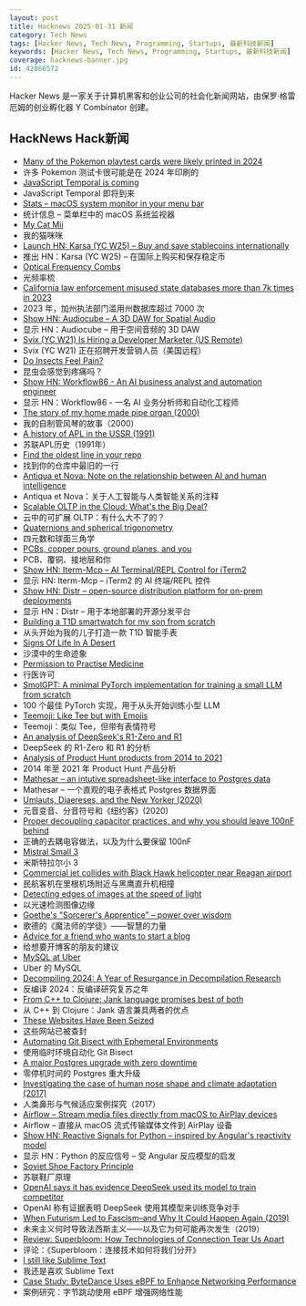```yaml
---
layout: post
title: Hacknews 2025-01-31 新闻
category: Tech News
tags: [Hacker News, Tech News, Programming, Startups, 最新科技新闻]
keywords: [Hacker News, Tech News, Programming, Startups, 最新科技新闻]
coverage: hacknews-banner.jpg
id: 42866572
---
```


Hacker News 是一家关于计算机黑客和创业公司的社会化新闻网站，由保罗·格雷厄姆的创业孵化器 Y Combinator 创建。

## HackNews Hack新闻

- [Many of the Pokemon playtest cards were likely printed in 2024](https://www.elitefourum.com/t/many-of-the-pokemon-playtest-cards-were-likely-printed-in-2024/52421)
- 许多 Pokemon 测试卡很可能是在 2024 年印刷的
- [JavaScript Temporal is coming](https://developer.mozilla.org/en-US/blog/javascript-temporal-is-coming/)
- JavaScript Temporal 即将到来
- [Stats – macOS system monitor in your menu bar](https://github.com/exelban/stats)
- 统计信息 – 菜单栏中的 macOS 系统监视器
- [My Cat Mii](https://www.theparisreview.org/blog/2025/01/20/my-cat-mii/)
- 我的猫咪咪
- [Launch HN: Karsa (YC W25) – Buy and save stablecoins internationally]()
- 推出 HN：Karsa (YC W25) – 在国际上购买和保存稳定币
- [Optical Frequency Combs](https://www.nist.gov/topics/physics/optical-frequency-combs)
- 光频率梳
- [California law enforcement misused state databases more than 7k times in 2023](https://www.eff.org/deeplinks/2025/01/california-police-misused-state-databases-more-7000-times-2023)
- 2023 年，加州执法部门滥用州数据库超过 7000 次
- [Show HN: Audiocube – A 3D DAW for Spatial Audio](https://www.audiocube.app)
- 显示 HN：Audiocube – 用于空间音频的 3D DAW
- [Svix (YC W21) Is Hiring a Developer Marketer (US Remote)](https://www.svix.com/careers/)
- Svix (YC W21) 正在招聘开发营销人员（美国远程）
- [Do Insects Feel Pain?](https://www.newyorker.com/culture/annals-of-inquiry/do-insects-feel-pain)
- 昆虫会感觉到疼痛吗？
- [Show HN: Workflow86 - An AI business analyst and automation engineer](https://www.workflow86.com/)
- 显示 HN：Workflow86 - 一名 AI 业务分析师和自动化工程师
- [The story of my home made pipe organ (2000)](https://www.sentex.ca/~mwandel/organ/organ.html)
- 我的自制管风琴的故事（2000）
- [A history of APL in the USSR (1991)](https://dl.acm.org/doi/10.1145/130647.130656)
- 苏联APL历史（1991年）
- [Find the oldest line in your repo](https://milofultz.com/2025-01-26-find-the-oldest-line-in-your-repo.html)
- 找到你的仓库中最旧的一行
- [Antiqua et Nova: Note on the relationship between AI and human intelligence](https://www.vatican.va/roman_curia/congregations/cfaith/documents/rc_ddf_doc_20250128_antiqua-et-nova_en.html)
- Antiqua et Nova：关于人工智能与人类智能关系的注释
- [Scalable OLTP in the Cloud: What's the Big Deal?](http://muratbuffalo.blogspot.com/2024/01/scalable-oltp-in-cloud-whats-big-deal.html)
- 云中的可扩展 OLTP：有什么大不了的？
- [Quaternions and spherical trigonometry](https://terrytao.wordpress.com/2024/12/19/quaternions-and-spherical-trigonometry/)
- 四元数和球面三角学
- [PCBs, copper pours, ground planes, and you](https://lcamtuf.substack.com/p/pcbs-ground-planes-and-you)
- PCB、覆铜、接地层和你
- [Show HN: Iterm-Mcp – AI Terminal/REPL Control for iTerm2](https://github.com/ferrislucas/iterm-mcp)
- 显示 HN: Iterm-Mcp – iTerm2 的 AI 终端/REPL 控件
- [Show HN: Distr – open-source distribution platform for on-prem deployments](https://github.com/glasskube/distr)
- 显示 HN：Distr – 用于本地部署的开源分发平台
- [Building a T1D smartwatch for my son from scratch](https://andrewchilds.com/posts/building-a-t1d-smartwatch-from-scratch)
- 从头开始为我的儿子打造一款 T1D 智能手表
- [Signs Of Life In A Desert](https://www.noemamag.com/signs-of-life-in-a-desert-of-death/)
- 沙漠中的生命迹象
- [Permission to Practise Medicine](https://blogs.bl.uk/digitisedmanuscripts/2025/01/permission-to-practise-medicine.html)
- 行医许可
- [SmolGPT: A minimal PyTorch implementation for training a small LLM from scratch](https://github.com/Om-Alve/smolGPT)
- 100 个最佳 PyTorch 实现，用于从头开始训练小型 LLM
- [Teemoji: Like Tee but with Emojis](https://github.com/willswire/teemoji)
- Teemoji：类似 Tee，但带有表情符号
- [An analysis of DeepSeek's R1-Zero and R1](https://arcprize.org/blog/r1-zero-r1-results-analysis)
- DeepSeek 的 R1-Zero 和 R1 的分析
- [Analysis of Product Hunt products from 2014 to 2021](https://components.one/posts/gamer-and-nihilist-product-hunt)
- 2014 年至 2021 年 Product Hunt 产品分析
- [Mathesar – an intutive spreadsheet-like interface to Postgres data](https://github.com/mathesar-foundation/mathesar)
- Mathesar – 一个直观的电子表格式 Postgres 数据界面
- [Umlauts, Diaereses, and the New Yorker (2020)](https://www.arrantpedantry.com/2020/03/24/umlauts-diaereses-and-the-new-yorker/)
- 元音变音、分音符号和《纽约客》(2020)
- [Proper decoupling capacitor practices, and why you should leave 100nF behind](https://codeinsecurity.wordpress.com/2025/01/25/proper-decoupling-practices-and-why-you-should-leave-100nf-behind/)
- 正确的去耦电容做法，以及为什么要保留 100nF
- [Mistral Small 3](https://mistral.ai/news/mistral-small-3/)
- 米斯特拉尔小 3
- [Commercial jet collides with Black Hawk helicopter near Reagan airport](https://www.mediaite.com/news/breaking-commercial-jet-collides-with-police-chopper-near-reagan-airport/)
- 民航客机在里根机场附近与黑鹰直升机相撞
- [Detecting edges of images at the speed of light](https://phys.org/news/2025-01-edges-images.html)
- 以光速检测图像边缘
- [Goethe's "Sorcerer's Apprentice" – power over wisdom](https://wilderutopia.com/performance/literary/goethes-sorcerers-apprentice-power-over-wisdom/)
- 歌德的《魔法师的学徒》——智慧的力量
- [Advice for a friend who wants to start a blog](https://www.henrikkarlsson.xyz/p/start-a-blog)
- 给想要开博客的朋友的建议
- [MySQL at Uber](https://www.uber.com/blog/mysql-at-uber/)
- Uber 的 MySQL
- [Decompiling 2024: A Year of Resurgance in Decompilation Research](https://mahaloz.re/dec-progress-2024)
- 反编译 2024：反编译研究复苏之年
- [From C++ to Clojure: Jank language promises best of both](https://thenewstack.io/from-c-to-clojure-new-language-promises-best-of-both/)
- 从 C++ 到 Clojure：Jank 语言兼具两者的优点
- [These Websites Have Been Seized](https://seized.matdoes.dev/)
- 这些网站已被查封
- [Automating Git Bisect with Ephemeral Environments](https://qckfx.com/blog/automating-git-bisect-with-ephemeral-environments)
- 使用临时环境自动化 Git Bisect
- [A major Postgres upgrade with zero downtime](https://www.instantdb.com/essays/pg_upgrade)
- 零停机时间的 Postgres 重大升级
- [Investigating the case of human nose shape and climate adaptation (2017)](https://journals.plos.org/plosgenetics/article?id=10.1371/journal.pgen.1006616)
- 人类鼻形与气候适应案例探究（2017）
- [Airflow – Stream media files directly from macOS to AirPlay devices](https://airflow.app/)
- Airflow – 直接从 macOS 流式传输媒体文件到 AirPlay 设备
- [Show HN: Reactive Signals for Python – inspired by Angular's reactivity model](https://github.com/buiapp/reaktiv)
- 显示 HN：Python 的反应信号 – 受 Angular 反应模型的启发
- [Soviet Shoe Factory Principle](https://wiki.c2.com/?SovietShoeFactoryPrinciple)
- 苏联鞋厂原理
- [OpenAI says it has evidence DeepSeek used its model to train competitor](https://www.ft.com/content/a0dfedd1-5255-4fa9-8ccc-1fe01de87ea6)
- OpenAI 称有证据表明 DeepSeek 使用其模型来训练竞争对手
- [When Futurism Led to Fascism–and Why It Could Happen Again (2019)](https://www.wired.com/story/italy-futurist-movement-techno-utopians/)
- 未来主义何时导致法西斯主义——以及它为何可能再次发生（2019）
- [Review: Superbloom: How Technologies of Connection Tear Us Apart](https://lareviewofbooks.org/article/the-case-for-kicking-the-stone/)
- 评论：《Superbloom：连接技术如何将我们分开》
- [I still like Sublime Text](https://ohdoylerules.com/workflows/why-i-still-like-sublime-text-in-2025/)
- 我还是喜欢 Sublime Text
- [Case Study: ByteDance Uses eBPF to Enhance Networking Performance](https://ebpf.foundation/case-study-bytedance-uses-ebpf-to-enhance-networking-performance/)
- 案例研究：字节跳动使用 eBPF 增强网络性能

